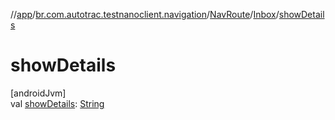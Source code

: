 //[app](../../../../index.md)/[br.com.autotrac.testnanoclient.navigation](../../index.md)/[NavRoute](../index.md)/[Inbox](index.md)/[showDetails](show-details.md)

# showDetails

[androidJvm]\
val [showDetails](show-details.md): [String](https://kotlinlang.org/api/latest/jvm/stdlib/kotlin/-string/index.html)
